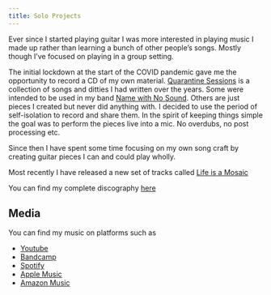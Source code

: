 ```yaml
---
title: Solo Projects
---
```



Ever since I started playing guitar I was more interested in playing music I made up rather than learning a bunch of other people’s songs.   Mostly though I’ve focused on playing in a group setting.  

The initial lockdown at the start of the COVID pandemic gave me the opportunity to record a CD of my own material. [Quarantine Sessions](https://awarrenpratten.bandcamp.com/album/quarantine-sessions) is a collection of songs and ditties I had written over the years. Some were intended to be used in my band [Name with No Sound](/Projects/namewithnosound). Others are just pieces I created but never did anything with. I decided to use the period of self-isolation to record and share them. 
In the spirit of keeping things simple the goal was to perform the pieces live into a mic. No overdubs, no post processing etc. 

Since then I have spent some time focusing on my own song craft by creating guitar pieces I can and could play wholly. 

Most recently I have released a new set of tracks called [Life is a Mosaic](https://awarrenpratten.bandcamp.com/album/life-is-a-mosaic)

You can find my complete discography [here](/Discography/)

## Media

You can find my music on platforms such as 
 * [Youtube](https://www.youtube.com/user/awpratten)
 * [Bandcamp](https://awarrenpratten.bandcamp.com/)
 * [Spotify](https://open.spotify.com/artist/6EMz21hr6zc1O3y3aLNWCs)
 * [Apple Music](https://music.apple.com/ag/artist/warren-pratten/1565049405) 
 * [Amazon Music](https://music.amazon.co.uk/artists/B093P92V9C/warren-pratten)

